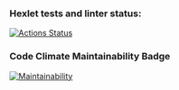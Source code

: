 ### Hexlet tests and linter status:
[![Actions Status](https://github.com/dedov-mm/java-project-61/actions/workflows/hexlet-check.yml/badge.svg)](https://github.com/dedov-mm/java-project-61/actions)

### Code Climate Maintainability Badge
[![Maintainability](https://api.codeclimate.com/v1/badges/46163f4191db0c5bc992/maintainability)](https://codeclimate.com/github/dedov-mm/java-project-61/maintainability)
